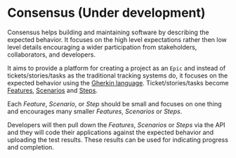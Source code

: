 # Consensus (Under development)

Consensus helps building and maintaining software by describing the expected behavior.
It focuses on the high level expectations rather then low level details encouraging a wider
participation from stakeholders, collaborators, and developers.

It aims to provide a platform for creating a project as an `Epic` and instead of tickets/stories/tasks
as the traditional tracking systems do, it focuses on the expected behavior using the [Gherkin language](https://en.wikipedia.org/wiki/Cucumber_(software)#Gherkin_language). Ticket/stories/tasks become [Features](https://en.wikipedia.org/wiki/Cucumber_(software)#Features), [Scenarios](https://en.wikipedia.org/wiki/Cucumber_(software)#Scenarios) and [Steps](https://en.wikipedia.org/wiki/Cucumber_(software)#Steps).

Each *Feature*,  *Scenario*, or *Step* should be small and focuses on one thing and encourages many smaller *Features*, *Scenarios* or *Steps*.

Developers will then pull down the *Features*, *Scenarios* or *Steps* via the API and they will code their applications against the expected behavior and uploading the test results. These results can be used for indicating progress and completion.
